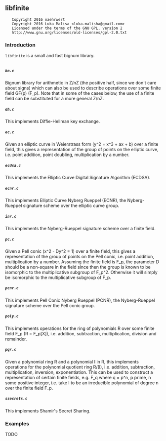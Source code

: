 ## libfinite

```
   Copyright 2016 naehrwert
   Copyright 2016 Luka Malisa <luka.malisha@gmail.com>
   Licensed under the terms of the GNU GPL, version 2
   http://www.gnu.org/licenses/old-licenses/gpl-2.0.txt
```

### Introduction

`libfinite` is a small and fast bignum library. 

```bash

```

##### `bn.c`
Bignum library for arithmetic in Z/nZ (the positive half, since we don't care about signs) which can also be used to describe operations over some finite field GF(p) (F_p). Note that in some of the cases below, the use of a finite field can be substituted for a more general Z/nZ.

##### `dh.c`
This implements Diffie-Hellman key exchange.

##### `ec.c`
Given an elliptic curve in Weierstrass form (y^2 = x^3 + ax + b) over a finite field, this gives a representation of the group of points on the elliptic curve, i.e. point addition, point doubling, multiplication by a number.

##### `ecdsa.c`
This implements the Elliptic Curve Digital Signature Algorithm (ECDSA).

##### `ecnr.c`
This implements Elliptic Curve Nyberg Rueppel (ECNR), the Nyberg-Rueppel signature scheme over the elliptic curve group.

##### `inr.c`
This implements the Nyberg-Rueppel signature scheme over a finite field.

##### `pc.c`
Given a Pell conic (x^2 - Dy^2 = 1) over a finite field, this gives a representation of the group of points on the Pell conic, i.e. point addition, multiplication by a number.
Assuming the finite field is F_p, the parameter D should be a non-square in the field since then the group is known to be isomorphic to the multiplicative subgroup of F_p^2. Otherwise it will simply be isomorphic to the multiplicative subgroup of F_p.

##### `pcnr.c`
This implements Pell Conic Nyberg Rueppel (PCNR), the Nyberg-Rueppel signature scheme over the Pell conic group.

##### `poly.c`
This implements operations for the ring of polynomials R over some finite field F_p (R = F_p[X]), i.e. addition, subtraction, multiplication, division and remainder.

##### `pqr.c`
Given a polynomial ring R and a polynomial I in R, this implements operations for the polynomial quotient ring R/(I), i.e. addition, subtraction, multiplication, inversion, exponentiation. This can be used to construct a representation of certain finite fields, e.g. F_q where q = p^n, p prime, n some positive integer, i.e. take I to be an irreducible polynomial of degree n over the finite field F_p.

##### `ssecrets.c`
This implements Shamir's Secret Sharing.

### Examples

TODO
